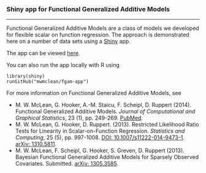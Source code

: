 ### Shiny app for Functional Generalized Additive Models
----------------
Functional Generalized Additive Models are a class of models we developed for flexible scalar on function regression.  The
approach is demonstrated here on a number of data sets using a [Shiny](http://shiny.rstudio.com/) app.  

The app can be viewed [here](http://fgam.shinyapps.io/fgam).

You can also run the app locally with R using
```
library(shiny)
runGitHub("mwmclean/fgam-app")
```

For more information on Functional Generalized Additive Models, see 

* M. W. McLean, G. Hooker, A.-M. Staicu, F. Scheipl, D. Ruppert (2014). Functional Generalized Additive Models. 
_Journal of Computational and Graphical Statistics_, 23 (1), pp. 249-269. [PubMed](http://www.ncbi.nlm.nih.gov/pmc/articles/PMC3982924/).
* M. W. McLean, G. Hooker, D. Ruppert. (2013). Restricted Likelihood
Ratio Tests for Linearity in Scalar-on-Function
Regression. _Statistics and Computing_, 25 (5), pp. 997-1008.  [DOI:
10.1007/s11222-014-9473-1](http://dx.doi.org/10.1007/s11222-014-9473-1).
[arXiv: 1310.5811](http://arxiv.org/abs/1310.5811).
* M. W. McLean, F. Scheipl, G. Hooker, S. Greven, D. Ruppert (2013).  Bayesian
Functional Generalized Additive Models for Sparsely Observed
Covariates.  Submitted.  [arXiv: 1305.3585](http://arxiv.org/abs/1305.3585).


